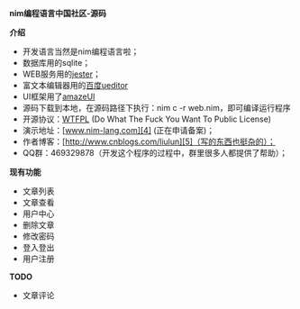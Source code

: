 **nim编程语言中国社区-源码** 


**介绍**

 - 开发语言当然是nim编程语言啦；
 - 数据库用的sqlite；
 - WEB服务用的[jester][1]；
 - 富文本编辑器用的[百度ueditor][2]
 - UI框架用了[amazeUI][5]
 - 源码下载到本地，在源码路径下执行：nim c -r web.nim，即可编译运行程序
 - 开源协议：[WTFPL][3] (Do What The Fuck You Want To Public License)
 - 演示地址：[www.nim-lang.com][4] (正在申请备案)；
 - 作者博客：[http://www.cnblogs.com/liulun][5]（写的东西也挺杂的）；
 - QQ群：469329878（开发这个程序的过程中，群里很多人都提供了帮助）；

**现有功能**

 - 文章列表
 - 文章查看
 - 用户中心
 - 删除文章
 - 修改密码
 - 登入登出
 - 用户注册

**TODO**

 - 文章评论

  [1]: https://github.com/dom96/jester
  [2]: http://ueditor.baidu.com/website/
  [3]: https://en.wikipedia.org/wiki/WTFPL
  [4]: http://www.nim-lang.com/
  [5]: http://amazeui.org/
  [5]: http://www.cnblogs.com/liulun
